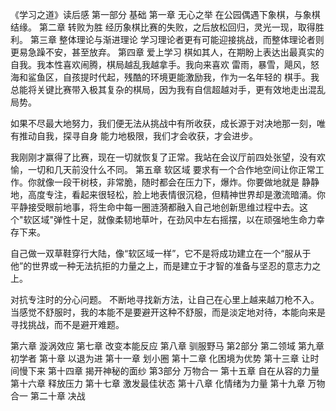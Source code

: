 《学习之道》读后感
第一部分 基础
第一章   无心之举
在公园偶遇下象棋，与象棋结缘。
第二章   转败为胜
经历象棋比赛的失败，之后放松回归，灵光一现，取得胜利。
第三章   整体理论与渐进理论
学习理论者更有可能迎接挑战，而整体理论者则更易急躁不安，甚至放弃。
第四章   爱上学习
棋如其人，在期盼上表达出最真实的自我。我本性喜欢闹腾，棋局越乱我越拿手。我向来喜欢
雷雨，暴雪，飓风，怒海和鲨鱼区，自孩提时代起，残酷的环境更能激励我，作为一名年轻的
棋手。我总能将关键比赛带入极其复杂的棋局，因为我有自信超越对手，更有效地走出混乱局势。

如果不尽最大地努力，我们便无法从挑战中有所收获，成长源于对决地那一刻，唯有推动自我，探寻自身
能力地极限，我们才会收获，才会进步。

我刚刚才赢得了比赛，现在一切就恢复了正常。我站在会议厅前四处张望，没有欢愉，一切和几天前没什么不同。
第五章   软区域
要求有一个合作地空间让你正常工作。你就像一段干树枝，非常脆，随时都会在压力下，爆炸。你要做地就是
静静地，高度专注，看起来很轻松，脸上地表情很沉稳，但精神世界却是激流暗涌。你平静接受眼前地事，将生命中每一圈涟漪都融入自己地创新思维过程中去。这个"软区域"弹性十足，就像柔韧地草叶，在劲风中左右摇摆，以在顽强地生命力幸存下来。

自己做一双草鞋穿行大陆，像“软区域一样”，它不是将成功建立在一个“服从于他”的世界或一种无法抗拒的力量之上，而是建立于才智的准备与坚忍的意志力之上。

对抗专注时的分心问题。
不断地寻找新方法，让自己在心里上越来越刀枪不入。当感觉不舒服时，我的本能不是要避开这种不舒服，而是淡定地对待，本能向来是寻找挑战，而不是避开难题。

第六章   漩涡效应
第七章   改变本能反应
第八章   驯服野马
第2部分  第二领域
第九章   初学者
第十章  以退为进
第十一章 划小圈
第十二章  化困境为优势
第十三章  让时间慢下来
第十四章  揭开神秘的面纱
第3部分  万物合一
第十五章  自在从容的力量
第十六章  释放压力
第十七章   激发最佳状态
第十八章 化情绪为力量
第十九章  万物合一
第二十章  决战
